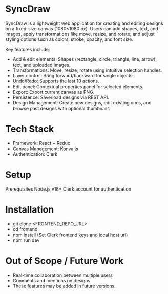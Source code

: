 # SyncDraw
SyncDraw is a lightweight web application for creating and editing designs on a fixed-size canvas (1080×1080 px). Users can add shapes, text, and images, apply transformations like move, resize, and rotate, and adjust styling options such as colors, stroke, opacity, and font size.  

Key features include:

- Add & edit elements: Shapes (rectangle, circle, triangle, line, arrow), text, and uploaded images.
- Transformations: Move, resize, rotate using intuitive selection handles.
- Layer control: Bring forward/backward for single objects.
- Undo/Redo: Supports the last 10 actions.
- Edit panel: Contextual properties panel for selected elements.
- Export: Export current canvas as PNG.
- Persistence: Save/load designs via REST API.
- Design Management: Create new designs, edit existing ones, and browse past designs with optional thumbnails

# Tech Stack

- Framework: React + Redux
- Canvas Management: Konva.js
- Authentication: Clerk

# Setup
Prerequisites
Node.js v18+
Clerk account for authentication

# Installation

- git clone <FRONTEND_REPO_URL>
- cd frontend
- npm install
  (Set Clerk frontend keys and local host url)
- npm run dev

# Out of Scope / Future Work

- Real-time collaboration between multiple users
- Comments and mentions on designs
- These features may be added in future versions.

